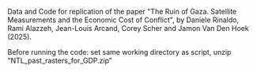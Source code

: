 Data and Code for replication of the paper "The Ruin of Gaza. Satellite Measurements and the Economic Cost of Conflict", by Daniele Rinaldo, Rami Alazzeh, Jean-Louis Arcand, Corey Scher and Jamon Van Den Hoek (2025).

Before running the code: set same working directory as script, unzip "NTL_past_rasters_for_GDP.zip"

